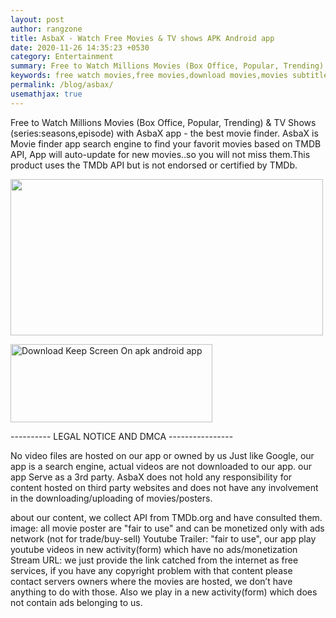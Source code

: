 ```yaml
---
layout: post
author: rangzone
title: AsbaX - Watch Free Movies & TV shows APK Android app
date: 2020-11-26 14:35:23 +0530
category: Entertainment
summary: Free to Watch Millions Movies (Box Office, Popular, Trending) & TV Shows (series:seasons,episode) with AsbaX app - the best movie finder.
keywords: free watch movies,free movies,download movies,movies subtitle,free movies android,movies apk,movies app
permalink: /blog/asbax/
usemathjax: true
---
```

Free to Watch Millions Movies (Box Office, Popular, Trending) & TV Shows (series:seasons,episode) with AsbaX app - the best movie finder.
AsbaX is Movie finder app search engine to find your favorit movies based on TMDB API, App will auto-update for new movies..so you will not miss them.This product uses the TMDb API but is not endorsed or certified by TMDb.

<img src="https://i.ibb.co/8sXf6pC/1024x500.png" width="500" height="250" />

<a href="https://play.google.com/store/apps/details?id=asbax.moviefinder.app" target="_blank"><img alt="Download Keep Screen On apk android app" src="https://i.ibb.co/nnQBHcj/google-play-badge.png" width="323" height="125"></a>

---------- LEGAL NOTICE AND DMCA ----------------

No video files are hosted on our app or owned by us
Just like Google, our app is a search engine, actual videos are not downloaded to our app.
our app Serve as a 3rd party. AsbaX does not hold any responsibility for content hosted on third party websites and does not have any involvement in the downloading/uploading of movies/posters.

about our content, we collect API from TMDb.org and have consulted them.
image: all movie poster are "fair to use" and can be monetized only with ads network (not for trade/buy-sell)
Youtube Trailer: "fair to use", our app play youtube videos in new activity(form) which have no ads/monetization
Stream URL: we just provide the link catched from the internet as free services, if you have any copyright problem with that content please contact servers owners where the movies are hosted, we don’t have anything to do with those. Also we play in a new activity(form) which does not contain ads belonging to us. 

